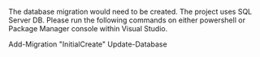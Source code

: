 The database migration would need to be created. The project uses SQL Server DB. 
Please run the following commands on either powershell or Package Manager console within Visual Studio.

Add-Migration "InitialCreate"
Update-Database
